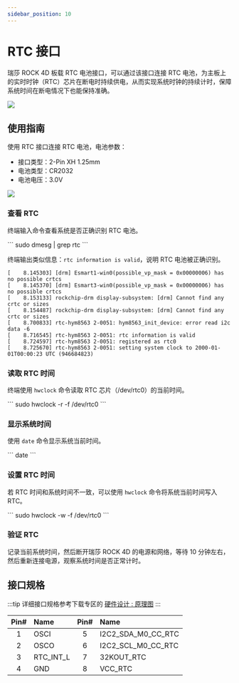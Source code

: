 ```yaml
---
sidebar_position: 10
---
```


# RTC 接口

瑞莎 ROCK 4D 板载 RTC 电池接口，可以通过该接口连接 RTC 电池，为主板上的实时时钟（RTC）芯片在断电时持续供电，从而实现系统时钟的持续计时，保障系统时间在断电情况下也能保持准确。

<div style={{textAlign: 'center'}}>
  <img src="/img/rock4/4d/rock4d-rtc.webp" style={{width: '100%', maxWidth: '1200px'}} />
</div>

## 使用指南

使用 RTC 接口连接 RTC 电池，电池参数：

- 接口类型：2-Pin XH 1.25mm
- 电池类型：CR2032
- 电池电压：3.0V

<div style={{textAlign: 'center'}}>
  <img src="/img/rock4/4d/rock4d-rtc-install.webp" style={{width: '100%', maxWidth: '1200px'}} />
</div>

### 查看 RTC

终端输入命令查看系统是否正确识别 RTC 电池。

<NewCodeBlock tip="radxa@radxa-4d$" type="device">
```
sudo dmesg | grep rtc
```
</NewCodeBlock>

终端输出类似信息：`rtc information is valid`，说明 RTC 电池被正确识别。

```
[    8.145303] [drm] Esmart1-win0(possible_vp_mask = 0x00000006) has no possible crtcs
[    8.145370] [drm] Esmart3-win0(possible_vp_mask = 0x00000006) has no possible crtcs
[    8.153133] rockchip-drm display-subsystem: [drm] Cannot find any crtc or sizes
[    8.154487] rockchip-drm display-subsystem: [drm] Cannot find any crtc or sizes
[    8.700833] rtc-hym8563 2-0051: hym8563_init_device: error read i2c data -6
[    8.716545] rtc-hym8563 2-0051: rtc information is valid
[    8.724597] rtc-hym8563 2-0051: registered as rtc0
[    8.725670] rtc-hym8563 2-0051: setting system clock to 2000-01-01T00:00:23 UTC (946684823)
```

### 读取 RTC 时间

终端使用 `hwclock` 命令读取 RTC 芯片（/dev/rtc0）的当前时间。

<NewCodeBlock tip="radxa@radxa-4d$" type="device">
```
sudo hwclock -r -f /dev/rtc0
```
</NewCodeBlock>

### 显示系统时间

使用 `date` 命令显示系统当前时间。

<NewCodeBlock tip="radxa@radxa-4d$" type="device">
```
date
```
</NewCodeBlock>

### 设置 RTC 时间

若 RTC 时间和系统时间不一致，可以使用 `hwclock` 命令将系统当前时间写入 RTC。

<NewCodeBlock tip="radxa@radxa-4d$" type="device">
```
sudo hwclock -w -f /dev/rtc0
```
</NewCodeBlock>

### 验证 RTC

记录当前系统时间，然后断开瑞莎 ROCK 4D 的电源和网络，等待 10 分钟左右，然后重新连接电源，观察系统时间是否正常计时。

## 接口规格

:::tip
详细接口规格参考下载专区的 [硬件设计 : 原理图](../download)
:::

| Pin# | Name      | Pin# | Name               |
| :--: | :-------- | :--: | :----------------- |
|  1   | OSCI      |  5   | I2C2_SDA_M0_CC_RTC |
|  2   | OSCO      |  6   | I2C2_SCL_M0_CC_RTC |
|  3   | RTC_INT_L |  7   | 32KOUT_RTC         |
|  4   | GND       |  8   | VCC_RTC            |
